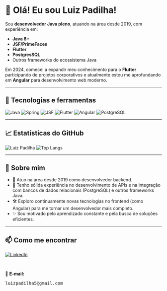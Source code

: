 # 👋 Olá! Eu sou Luiz Padilha!

Sou **desenvolvedor Java pleno**, atuando na área desde 2019, com experiência em:
- **Java 8+**
- **JSF/PrimeFaces**
- **Flutter**
- **PostgresSQL**
- Outros frameworks do ecossistema Java

Em 2024, comecei a expandir meu conhecimento para o **Flutter** participando de projetos corporativos e atualmente estou me aprofundando em **Angular** para desenvolvimento web moderno.

---

## 🚀 Tecnologias e ferramentas

![Java](https://img.shields.io/badge/Java-ED8B00?style=for-the-badge&logo=java&logoColor=white)
![Spring](https://img.shields.io/badge/Spring-6DB33F?style=for-the-badge&logo=spring&logoColor=white)
![JSF](https://img.shields.io/badge/JSF-3776AB?style=for-the-badge&logo=java&logoColor=white)
![Flutter](https://img.shields.io/badge/Flutter-02569B?style=for-the-badge&logo=flutter&logoColor=white)
![Angular](https://img.shields.io/badge/Angular-DD0031?style=for-the-badge&logo=angular&logoColor=white)
![PostgreSQL](https://img.shields.io/badge/PostgreSQL-336791?style=for-the-badge&logo=postgresql&logoColor=white)

---

## 📈 Estatísticas do GitHub

![Luiz Padilha](https://github-readme-stats-luizpadilhas-projects.vercel.app/api?username=luizpadilha&show_icons=true&theme=radical)
![Top Langs](https://github-readme-stats-luizpadilhas-projects.vercel.app/api/top-langs/?username=luizpadilha&layout=compact&theme=radical)

---

## 💬 Sobre mim

- 📅 Atuo na área desde 2019 como desenvolvedor backend.
- 🚀 Tenho sólida experiência no desenvolvimento de APIs e na integração com bancos de dados relacionais (PostgreSQL) e outros frameworks Java.
- 🛠️ Exploro continuamente novas tecnologias no frontend (como Angular) para me tornar um desenvolvedor mais completo.
- ✨ Sou motivado pelo aprendizado constante e pela busca de soluções eficientes.

---

## 📫 Como me encontrar

<a href="https://www.linkedin.com/in/luizhenriquepadilha77/" target="_blank">
  <img src="https://img.shields.io/badge/LinkedIn-blue?style=for-the-badge&logo=linkedin&logoColor=white" alt="LinkedIn">
</a>

<p>
  <br/>
</p>

📧 **E-mail:**  
<pre>
luizpadilha5@gmail.com
</pre>

